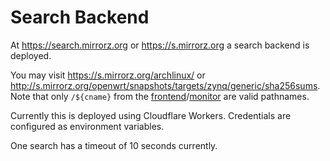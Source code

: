 # Search Backend

At <https://search.mirrorz.org> or <https://s.mirrorz.org> a search backend is deployed.

You may visit <https://s.mirrorz.org/archlinux/> or <http://s.mirrorz.org/openwrt/snapshots/targets/zynq/generic/sha256sums>. Note that only `/${cname}` from the [frontend](https://mirrorz.org/list)/[monitor](https://mirrorz.org/monitor) are valid pathnames.

Currently this is deployed using Cloudflare Workers. Credentials are configured as environment variables.

One search has a timeout of 10 seconds currently.
